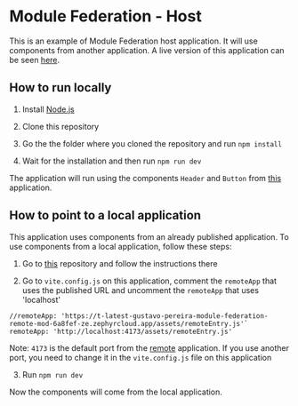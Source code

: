 # Module Federation - Host

This is an example of Module Federation host application. It will use components from another application. A live version of this application can be seen [here](https://t-latest-gustavo-pereira-module-federation-host-modul-a738af-ze.zephyrcloud.app/).

## How to run locally

1. Install [Node.js](https://nodejs.org/)

2. Clone this repository

3. Go the the folder where you cloned the repository and run `npm install`

4. Wait for the installation and then run `npm run dev`

The application will run using the components `Header` and `Button` from [this](https://t-latest-gustavo-pereira-module-federation-remote-mod-6a8fef-ze.zephyrcloud.app/) application.

## How to point to a local application

This application uses components from an already published application. To use components from a local application, follow these steps:

1. Go to [this](https://github.com/gugarosp/module-federation-remote) repository and follow the instructions there

2. Go to `vite.config.js` on this application, comment the `remoteApp` that uses the published URL and uncomment the `remoteApp` that uses 'localhost'

```
//remoteApp: 'https://t-latest-gustavo-pereira-module-federation-remote-mod-6a8fef-ze.zephyrcloud.app/assets/remoteEntry.js'`
remoteApp: 'http://localhost:4173/assets/remoteEntry.js'
```

Note: `4173` is the default port from the [remote](https://github.com/gugarosp/module-federation-remote) application. If you use another port, you need to change it in the `vite.config.js` file on this application

3. Run `npm run dev`

Now the components will come from the local application.